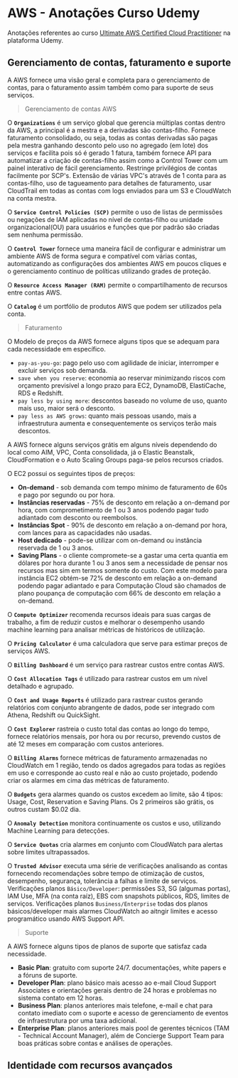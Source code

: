 # AWS - Anotações Curso Udemy

Anotações referentes ao curso [Ultimate AWS Certified Cloud Practitioner](https://www.udemy.com/share/103a093@qP42hME1G1UUc8yWpjZ5Y-ClltzgbSLLCtxkCYFIguDx8A6K8ydl8WaA_ZRyD7B2/) na plataforma Udemy.

## Gerenciamento de contas, faturamento e suporte

A AWS fornece uma visão geral e completa para o gerenciamento de contas, para o faturamento assim também como para suporte de seus serviços.

> Gerenciamento de contas AWS

O **`Organizations`** é um serviço global que gerencia múltiplas contas dentro da AWS, a principal é a mestra e a derivadas são contas-filho. Fornece faturamento consolidado, ou seja, todas as contas derivadas são pagas pela mestra ganhando desconto pelo uso no agregado (em lote) dos serviços e facilita pois só é gerado 1 fatura, também fornece API para automatizar a criação de contas-filho assim como a Control Tower com um painel interativo de fácil gerenciamento. Restringe privilégios de contas facilmente por SCP's. Extensão de várias VPC's através de 1 conta para as contas-filho, uso de tagueamento para detalhes de faturamento, usar CloudTrail em todas as contas com logs enviados para um S3 e CloudWatch na conta mestra.

O **`Service Control Policies (SCP)`** permite o uso de listas de permissões ou negações de IAM aplicadas no nível de contas-filho ou unidade organizacional(OU) para usuários e funções que por padrão são criadas sem nenhuma permissão.

O **`Control Tower`** fornece uma maneira fácil de configurar e administrar um ambiente AWS de forma segura e compatível com várias contas, automatizando as configurações dos ambientes AWS em poucos cliques e o gerenciamento contínuo de políticas utilizando grades de proteção.

O **`Resource Access Manager (RAM)`** permite o compartilhamento de recursos entre contas AWS.

O **`Catalog`** é um portfólio de produtos AWS que podem ser utilizados pela conta.

> Faturamento

O Modelo de preços da AWS fornece alguns tipos que se adequam para cada necessidade em específico. 

- `pay-as-you-go`: pago pelo uso com agilidade de iniciar, interromper e excluir serviços sob demanda.
- `save when you reserve`: economia ao reservar minimizando riscos com orçamento previsível a longo prazo para EC2, DynamoDB, ElastiCache, RDS e Redshift.
- `pay less by using more`: descontos baseado no volume de uso, quanto mais uso, maior será o desconto.
- `pay less as AWS grows`: quanto mais pessoas usando, mais a infraestrutura aumenta e consequentemente os serviços terão mais descontos.

A AWS fornece alguns serviços grátis em alguns níveis dependendo do local como AIM, VPC, Conta consolidada, já o Elastic Beanstalk, CloudFormation e o Auto Scaling Groups paga-se pelos recursos criados.

O EC2 possui os seguintes tipos de preços: 

- **On-demand** - sob demanda com tempo mínimo de faturamento de 60s e pago por segundo ou por hora. 
- **Instâncias reservadas** - 75% de desconto em relação a on-demand por hora, com comprometimento de 1 ou 3 anos podendo pagar tudo adiantado com desconto ou reembolsos. 
- **Instâncias Spot** - 90% de desconto em relação a on-demand por hora, com lances para as capacidades não usadas.
- **Host dedicado** - pode-se utilizar com on-demand ou instância reservada de 1 ou 3 anos.
- **Saving Plans** - o cliente compromete-se a gastar uma certa quantia em dólares por hora durante 1 ou 3 anos sem a necessidade de pensar nos recursos mas sim em termos somente do custo. Com este modelo para instância EC2 obtém-se 72% de desconto em relação a on-demand podendo pagar adiantado e para Computação Cloud são chamados de plano poupança de computação com 66% de desconto em relação a on-demand.

O **`Compute Optimizer`** recomenda recursos ideais para suas cargas de trabalho, a fim de reduzir custos e melhorar o desempenho usando machine learning para analisar métricas de históricos de utilização.

O **`Pricing Calculator`** é uma calculadora que serve para estimar preços de serviços AWS.

O **`Billing Dashboard`** é um serviço para rastrear custos entre contas AWS.

O **`Cost Allocation Tags`** é utilizado para rastrear custos em um nível detalhado e agrupado.

O **`Cost and Usage Reports`** é utilizado para rastrear custos gerando relatórios com conjunto abrangente de dados, pode ser integrado com Athena, Redshift ou QuickSight.

O **`Cost Explorer`** rastreia o custo total das contas ao longo do tempo, fornece relatórios mensais, por hora ou por recurso, prevendo custos de até 12 meses em comparação com custos anteriores.

O **`Billing Alarms`** fornece métricas de faturamento armazenadas no CloudWatch em 1 região, tendo os dados agregados para todas as regiões em uso e corresponde ao custo real e não ao custo projetado, podendo criar os alarmes em cima das métricas de faturamento.

O **`Budgets`** gera alarmes quando os custos excedem ao limite, são 4 tipos: Usage, Cost, Reservation e Saving Plans. Os 2 primeiros são grátis, os outros custam $0.02 dia.

O **`Anomaly Detection`** monitora continuamente os custos e uso, utilizando Machine Learning para detecções.

O **`Service Quotas`** cria alarmes em conjunto com CloudWatch para alertas sobre limites ultrapassados.

O **`Trusted Advisor`** executa uma série de verificações analisando as contas fornecendo recomendações sobre tempo de otimização de custos, desempenho, segurança, tolerância a falhas e limite de serviços. Verificações planos `Básico/Developer`: permissões S3, SG (algumas portas), IAM Use, MFA (na conta raíz), EBS com snapshots públicos, RDS, limites de serviços. Verificações planos `Business/Enterprise` todas dos planos básicos/developer mais alarmes CloudWatch ao aitngir limites e acesso programático usando AWS Support API.

> Suporte

A AWS fornece alguns tipos de planos de suporte que satisfaz cada necessidade.

- **Basic Plan**: gratuito com suporte 24/7. documentações, white papers e a fóruns de suporte.
- **Developer Plan**: plano básico mais acesso ao e-mail Cloud Support Associates e orientações gerais dentro de 24 horas e problemas no sistema contato em 12 horas.
- **Business Plan**: planos anteriores mais telefone, e-mail e chat para contato imediato com o suporte e acesso de gerenciamento de eventos de infraestrutura por uma taxa adicional.
- **Enterprise Plan**: planos anteriores mais pool de gerentes técnicos (TAM - Technical Account Manager), além de Concierge Support Team para boas práticas sobre contas e análises de operações.

## Identidade com recursos avançados

